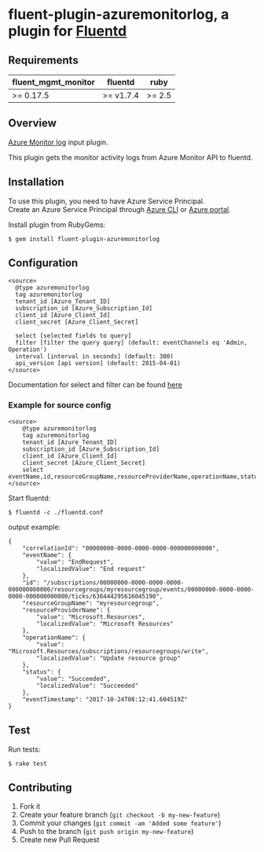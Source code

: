 # fluent-plugin-azuremonitorlog, a plugin for [Fluentd](http://fluentd.org) 
## Requirements
| fluent_mgmt_monitor | fluentd | ruby |
|------------------------|---------|------|
| >= 0.17.5 | >= v1.7.4 | >= 2.5 |

## Overview

[Azure Monitor log](https://docs.microsoft.com/en-us/rest/api/monitor/ActivityLogs/List) input plugin. 

This plugin gets the monitor activity logs from Azure Monitor API to fluentd.

## Installation

To use this plugin, you need to have Azure Service Principal.<br/>
Create an Azure Service Principal through [Azure CLI](https://docs.microsoft.com/en-us/cli/azure/create-an-azure-service-principal-azure-cli?toc=%2fazure%2fazure-resource-manager%2ftoc.json) or [Azure portal](https://docs.microsoft.com/en-us/azure/azure-resource-manager/resource-group-create-service-principal-portal).

Install plugin from RubyGems:
```
$ gem install fluent-plugin-azuremonitorlog
```

## Configuration

```config
<source>
  @type azuremonitorlog
  tag azuremonitorlog
  tenant_id [Azure_Tenant_ID]
  subscription_id [Azure_Subscription_Id]
  client_id [Azure_Client_Id]
  client_secret [Azure_Client_Secret]
  
  select [selected fields to query]
  filter [filter the query query] (default: eventChannels eq 'Admin, Operation')
  interval [interval in seconds] (default: 300)
  api_version [api version] (default: 2015-04-01)
</source>
```

Documentation for select and filter can be found [here](https://docs.microsoft.com/en-us/rest/api/monitor/ActivityLogs/List#activitylogs_list_uri_parameters)

### Example for source config

```config
<source>
    @type azuremonitorlog
    tag azuremonitorlog
    tenant_id [Azure_Tenant_ID]
    subscription_id [Azure_Subscription_Id]
    client_id [Azure_Client_Id]
    client_secret [Azure_Client_Secret]
    select eventName,id,resourceGroupName,resourceProviderName,operationName,status,eventTimestamp,correlationId,submissionTimestamp,level
</source>

```
Start fluentd:

```
$ fluentd -c ./fluentd.conf
```

output example: 
```
{
	"correlationId": "00000000-0000-0000-0000-000000000000",
	"eventName": {
		"value": "EndRequest",
		"localizedValue": "End request"
	},
	"id": "/subscriptions/00000000-0000-0000-0000-000000000000/resourcegroups/myresourcegroup/events/00000000-0000-0000-0000-000000000000/ticks/636444295616045190",
	"resourceGroupName": "myresourcegroup",
	"resourceProviderName": {
		"value": "Microsoft.Resources",
		"localizedValue": "Microsoft Resources"
	},
	"operationName": {
		"value": "Microsoft.Resources/subscriptions/resourcegroups/write",
		"localizedValue": "Update resource group"
	},
	"status": {
		"value": "Succeeded",
		"localizedValue": "Succeeded"
	},
	"eventTimestamp": "2017-10-24T08:12:41.604519Z"
}
```

## Test

Run tests:

```
$ rake test
```

## Contributing

1. Fork it
2. Create your feature branch (`git checkout -b my-new-feature`)
3. Commit your changes (`git commit -am 'Added some feature'`)
4. Push to the branch (`git push origin my-new-feature`)
5. Create new Pull Request
